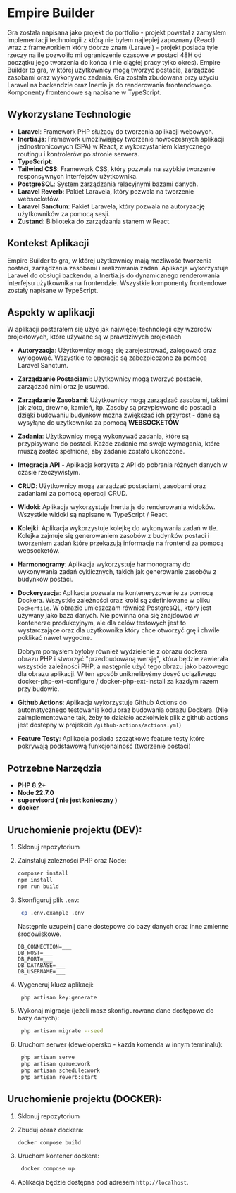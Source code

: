 # Empire Builder

Gra została napisana jako projekt do portfolio - projekt powstał z zamysłem implementacji technologii z którą nie byłem najlepiej zapoznany (React) wraz z frameworkiem który dobrze znam (Laravel) - projekt posiada tyle rzeczy na ile pozwoliło mi ograniczenie czasowe w postaci 48H od początku jego tworzenia do końca ( nie ciągłej pracy tylko okres). 
Empire Builder to gra, w której użytkownicy mogą tworzyć postacie, zarządzać zasobami oraz wykonywać zadania. Gra
została zbudowana przy użyciu Laravel na backendzie oraz Inertia.js do renderowania frontendowego. Komponenty
frontendowe są napisane w TypeScript.

## Wykorzystane Technologie

- **Laravel**: Framework PHP służący do tworzenia aplikacji webowych.
- **Inertia.js**: Framework umożliwiający tworzenie nowoczesnych aplikacji jednostronicowych (SPA) w React, z
  wykorzystaniem klasycznego routingu i kontrolerów po stronie serwera.
- **TypeScript**:
- **Tailwind CSS**: Framework CSS, który pozwala na szybkie tworzenie responsywnych interfejsów użytkownika.
- **PostgreSQL**: System zarządzania relacyjnymi bazami danych.
- **Laravel Reverb**: Pakiet Laravela, który pozwala na tworzenie websocketów.
- **Laravel Sanctum**: Pakiet Laravela, który pozwala na autoryzację użytkowników za pomocą sesji.
- **Zustand**: Biblioteka do zarządzania stanem w React.


## Kontekst Aplikacji

Empire Builder to gra, w której użytkownicy mają możliwość tworzenia postaci, zarządzania zasobami i realizowania zadań.
Aplikacja wykorzystuje Laravel do obsługi backendu, a Inertia.js do dynamicznego renderowania interfejsu użytkownika na
frontendzie. Wszystkie komponenty frontendowe zostały napisane w TypeScript.

## Aspekty w aplikacji 

W aplikacji postarałem się użyć jak najwięcej technologii czy wzorców projektowych, które używane są w prawdziwych projektach

- **Autoryzacja**: Użytkownicy mogą się zarejestrować, zalogować oraz wylogować. Wszystkie te operacje są zabezpieczone
  za pomocą Laravel Sanctum.
- **Zarządzanie Postaciami**: Użytkownicy mogą tworzyć postacie, zarządzać nimi oraz je usuwać.
- **Zarządzanie Zasobami**: Użytkownicy mogą zarządzać zasobami, takimi jak złoto, drewno, kamień, itp. Zasoby są
  przypisywane do postaci a dzięki budowaniu budynków można zwiększać ich przyrost - dane są wysyłąne do uzytkownika za pomocą **WEBSOCKETÓW**
- **Zadania**: Użytkownicy mogą wykonywać zadania, które są przypisywane do postaci. Każde zadanie ma swoje wymagania,
  które muszą zostać spełnione, aby zadanie zostało ukończone.
- **Integracja API** - Aplikacja korzysta z API do pobrania różnych danych w czasie rzeczywistym.
- **CRUD**: Użytkownicy mogą zarządzać postaciami, zasobami oraz zadaniami za pomocą operacji CRUD.
- **Widoki**: Aplikacja wykorzystuje Inertia.js do renderowania widoków. Wszystkie widoki są napisane w TypeScript / React.
- **Kolejki**: Aplikacja wykorzystuje kolejkę do wykonywania zadań w tle. Kolejka zajmuje się generowaniem zasobów z budynków postaci i tworzeniem zadań które przekazują informacje na frontend za pomocą websocketów.
- **Harmonogramy**: Aplikacja wykorzystuje harmonogramy do wykonywania zadań cyklicznych, takich jak generowanie zasobów z budynków postaci.
- **Dockeryzacja**: Aplikacja pozwala na konteneryzowanie za pomocą Dockera. Wszystkie zależności oraz kroki są zdefiniowane w pliku
  `Dockerfile`. W obrazie umieszczam również PostgresQL, który jest używany jako baza danych. Nie powinna ona się znajdować w kontenerze produkcyjnym, ale dla celów testowych jest to wystarczające oraz dla użytkownika który chce otworzyć grę i chwile poklikać nawet wygodne.

   Dobrym pomysłem byłoby również wydzielenie z obrazu dockera obrazu PHP i stworzyć "przedbudowaną wersję", która będzie zawierała wszystkie zależności PHP, a następnie użyć tego obrazu jako bazowego dla obrazu aplikacji. W ten sposób uniknelibyśmy dosyć uciązliwego docker-php-ext-configure / docker-php-ext-install za kazdym razem przy budowie.

- **Github Actions**: Aplikacja wykorzystuje Github Actions do automatycznego testowania kodu oraz budowania obrazu Dockera. (Nie zaimplementowane tak, żeby to działało aczkolwiek plik z github actions jest dostepny w projekcie `/github-actions/actions.yml`) 
- **Feature Testy**: Aplikacja posiada szczątkowe feature testy które pokrywają podstawową funkcjonalność (tworzenie postaci)
## Potrzebne Narzędzia

- **PHP 8.2+**
- **Node 22.7.0**
- **supervisord ( nie jest końieczny )**
- **docker**

## Uruchomienie projektu (DEV):

1. Sklonuj repozytorium
2. Zainstaluj zależności PHP oraz Node:
   ```bash
   composer install
   npm install
   npm run build
   ```
3. Skonfiguruj plik `.env`:
   ```bash
    cp .env.example .env
    ```
   
    Następnie uzupełnij dane dostępowe do bazy danych oraz inne zmienne środowiskowe.
    ```dotenv
    DB_CONNECTION=___
    DB_HOST=___
    DB_PORT=___
    DB_DATABASE=___
    DB_USERNAME=___
   ```
   
4. Wygeneruj klucz aplikacji:
   ```bash
    php artisan key:generate
    ```
   
5. Wykonaj migracje (jeżeli masz skonfigurowane dane dostępowe do bazy danych):
   ```bash
    php artisan migrate --seed
    ```
   
6. Uruchom serwer (dewelopersko - kazda komenda w innym terminalu):
    ```bash
     php artisan serve
     php artisan queue:work
     php artisan schedule:work
     php artisan reverb:start
     ```
   
## Uruchomienie projektu (DOCKER):

1. Sklonuj repozytorium
2. Zbuduj obraz dockera:
   ```bash
   docker compose build
   ```
3. Uruchom kontener dockera:
   ```bash
    docker compose up
    ```
   
4. Aplikacja będzie dostępna pod adresem `http://localhost`.
